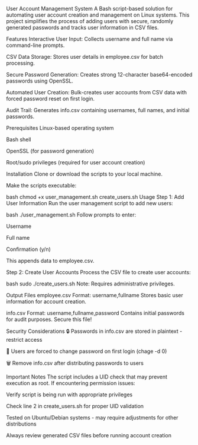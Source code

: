 User Account Management System
A Bash script-based solution for automating user account creation and management on Linux systems. This project simplifies the process of adding users with secure, randomly generated passwords and tracks user information in CSV files.

Features
Interactive User Input: Collects username and full name via command-line prompts.

CSV Data Storage: Stores user details in employee.csv for batch processing.

Secure Password Generation: Creates strong 12-character base64-encoded passwords using OpenSSL.

Automated User Creation: Bulk-creates user accounts from CSV data with forced password reset on first login.

Audit Trail: Generates info.csv containing usernames, full names, and initial passwords.

Prerequisites
Linux-based operating system

Bash shell

OpenSSL (for password generation)

Root/sudo privileges (required for user account creation)

Installation
Clone or download the scripts to your local machine.

Make the scripts executable:

bash
chmod +x user_management.sh create_users.sh
Usage
Step 1: Add User Information
Run the user management script to add new users:

bash
./user_management.sh
Follow prompts to enter:

Username

Full name

Confirmation (y/n)

This appends data to employee.csv.

Step 2: Create User Accounts
Process the CSV file to create user accounts:

bash
sudo ./create_users.sh
Note: Requires administrative privileges.

Output Files
employee.csv
Format: username,fullname
Stores basic user information for account creation.

info.csv
Format: username,fullname,password
Contains initial passwords for audit purposes. Secure this file!

Security Considerations
🔒 Passwords in info.csv are stored in plaintext - restrict access

🔄 Users are forced to change password on first login (chage -d 0)

🗑️ Remove info.csv after distributing passwords to users

Important Notes
The script includes a UID check that may prevent execution as root. If encountering permission issues:

Verify script is being run with appropriate privileges

Check line 2 in create_users.sh for proper UID validation

Tested on Ubuntu/Debian systems - may require adjustments for other distributions

Always review generated CSV files before running account creation
